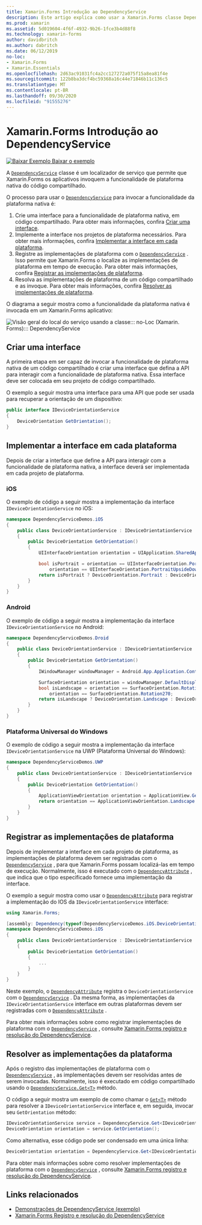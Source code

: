 ```yaml
---
title: Xamarin.Forms Introdução ao DependencyService
description: Este artigo explica como usar a Xamarin.Forms classe DependencyService para invocar a funcionalidade da plataforma nativa.
ms.prod: xamarin
ms.assetid: 5d019604-4f6f-4932-9b26-1fce3b4d88f8
ms.technology: xamarin-forms
author: davidbritch
ms.author: dabritch
ms.date: 06/12/2019
no-loc:
- Xamarin.Forms
- Xamarin.Essentials
ms.openlocfilehash: 2d63ac91031fc4a2cc127272a075f15a8ea81f4e
ms.sourcegitcommit: 122b8ba3dcf4bc59368a16c44e71846b11c136c5
ms.translationtype: MT
ms.contentlocale: pt-BR
ms.lasthandoff: 09/30/2020
ms.locfileid: "91555276"
---
```

# <a name="no-locxamarinforms-dependencyservice-introduction"></a>Xamarin.Forms Introdução ao DependencyService

[![Baixar Exemplo](~/media/shared/download.png) Baixar o exemplo](https://docs.microsoft.com/samples/xamarin/xamarin-forms-samples/dependencyservice/)

A [`DependencyService`](xref:Xamarin.Forms.DependencyService) classe é um localizador de serviço que permite que Xamarin.Forms os aplicativos invoquem a funcionalidade de plataforma nativa do código compartilhado.

O processo para usar o [`DependencyService`](xref:Xamarin.Forms.DependencyService) para invocar a funcionalidade da plataforma nativa é:

1. Crie uma interface para a funcionalidade de plataforma nativa, em código compartilhado. Para obter mais informações, confira [Criar uma interface](#create-an-interface).
1. Implemente a interface nos projetos de plataforma necessários. Para obter mais informações, confira [Implementar a interface em cada plataforma](#implement-the-interface-on-each-platform).
1. Registre as implementações de plataforma com o [`DependencyService`](xref:Xamarin.Forms.DependencyService) . Isso permite que Xamarin.Forms o localize as implementações de plataforma em tempo de execução. Para obter mais informações, confira [Registrar as implementações de plataforma](#register-the-platform-implementations).
1. Resolva as implementações de plataforma de um código compartilhado e as invoque. Para obter mais informações, confira [Resolver as implementações de plataforma](#resolve-the-platform-implementations).

O diagrama a seguir mostra como a funcionalidade da plataforma nativa é invocada em um Xamarin.Forms aplicativo:

![Visão geral do local do serviço usando a classe::: no-Loc (Xamarin. Forms)::: DependencyService](introduction-images/dependency-service.png "Local do serviço DependencyService")

## <a name="create-an-interface"></a>Criar uma interface

A primeira etapa em ser capaz de invocar a funcionalidade de plataforma nativa de um código compartilhado é criar uma interface que defina a API para interagir com a funcionalidade de plataforma nativa. Essa interface deve ser colocada em seu projeto de código compartilhado.

O exemplo a seguir mostra uma interface para uma API que pode ser usada para recuperar a orientação de um dispositivo:

```csharp
public interface IDeviceOrientationService
{
    DeviceOrientation GetOrientation();
}
```

## <a name="implement-the-interface-on-each-platform"></a>Implementar a interface em cada plataforma

Depois de criar a interface que define a API para interagir com a funcionalidade de plataforma nativa, a interface deverá ser implementada em cada projeto de plataforma.

### <a name="ios"></a>iOS

O exemplo de código a seguir mostra a implementação da interface `IDeviceOrientationService` no iOS:

```csharp
namespace DependencyServiceDemos.iOS
{
    public class DeviceOrientationService : IDeviceOrientationService
    {
        public DeviceOrientation GetOrientation()
        {
            UIInterfaceOrientation orientation = UIApplication.SharedApplication.StatusBarOrientation;

            bool isPortrait = orientation == UIInterfaceOrientation.Portrait ||
                orientation == UIInterfaceOrientation.PortraitUpsideDown;
            return isPortrait ? DeviceOrientation.Portrait : DeviceOrientation.Landscape;
        }
    }
}
```

### <a name="android"></a>Android

O exemplo de código a seguir mostra a implementação da interface `IDeviceOrientationService` no Android:

```csharp
namespace DependencyServiceDemos.Droid
{
    public class DeviceOrientationService : IDeviceOrientationService
    {
        public DeviceOrientation GetOrientation()
        {
            IWindowManager windowManager = Android.App.Application.Context.GetSystemService(Context.WindowService).JavaCast<IWindowManager>();

            SurfaceOrientation orientation = windowManager.DefaultDisplay.Rotation;
            bool isLandscape = orientation == SurfaceOrientation.Rotation90 ||
                orientation == SurfaceOrientation.Rotation270;
            return isLandscape ? DeviceOrientation.Landscape : DeviceOrientation.Portrait;
        }
    }
}
```

### <a name="universal-windows-platform"></a>Plataforma Universal do Windows

O exemplo de código a seguir mostra a implementação da interface `IDeviceOrientationService` na UWP (Plataforma Universal do Windows):

```csharp
namespace DependencyServiceDemos.UWP
{
    public class DeviceOrientationService : IDeviceOrientationService
    {
        public DeviceOrientation GetOrientation()
        {
            ApplicationViewOrientation orientation = ApplicationView.GetForCurrentView().Orientation;
            return orientation == ApplicationViewOrientation.Landscape ? DeviceOrientation.Landscape : DeviceOrientation.Portrait;
        }
    }
}
```

## <a name="register-the-platform-implementations"></a>Registrar as implementações de plataforma

Depois de implementar a interface em cada projeto de plataforma, as implementações de plataforma devem ser registradas com o [`DependencyService`](xref:Xamarin.Forms.DependencyService) , para que Xamarin.Forms possam localizá-las em tempo de execução. Normalmente, isso é executado com o [`DependencyAttribute`](xref:Xamarin.Forms.DependencyAttribute) , que indica que o tipo especificado fornece uma implementação da interface.

O exemplo a seguir mostra como usar o [`DependencyAttribute`](xref:Xamarin.Forms.DependencyAttribute) para registrar a implementação do IOS da `IDeviceOrientationService` interface:

```csharp
using Xamarin.Forms;

[assembly: Dependency(typeof(DependencyServiceDemos.iOS.DeviceOrientationService))]
namespace DependencyServiceDemos.iOS
{
    public class DeviceOrientationService : IDeviceOrientationService
    {
        public DeviceOrientation GetOrientation()
        {
            ...
        }
    }
}
```

Neste exemplo, o [`DependencyAttribute`](xref:Xamarin.Forms.DependencyAttribute) registra o `DeviceOrientationService` com o [`DependencyService`](xref:Xamarin.Forms.DependencyService) . Da mesma forma, as implementações da `IDeviceOrientationService` interface em outras plataformas devem ser registradas com o [`DependencyAttribute`](xref:Xamarin.Forms.DependencyAttribute) .

Para obter mais informações sobre como registrar implementações de plataforma com o [`DependencyService`](xref:Xamarin.Forms.DependencyService) , consulte [ Xamarin.Forms registro e resolução do DependencyService](registration-and-resolution.md).

## <a name="resolve-the-platform-implementations"></a>Resolver as implementações da plataforma

Após o registro das implementações de plataforma com o [`DependencyService`](xref:Xamarin.Forms.DependencyService) , as implementações devem ser resolvidas antes de serem invocadas. Normalmente, isso é executado em código compartilhado usando o [`DependencyService.Get<T>`](xref:Xamarin.Forms.DependencyService.Get*) método.

O código a seguir mostra um exemplo de como chamar o [`Get<T>`](xref:Xamarin.Forms.DependencyService.Get*) método para resolver a `IDeviceOrientationService` interface e, em seguida, invocar seu `GetOrientation` método:

```csharp
IDeviceOrientationService service = DependencyService.Get<IDeviceOrientationService>();
DeviceOrientation orientation = service.GetOrientation();
```

Como alternativa, esse código pode ser condensado em uma única linha:

```csharp
DeviceOrientation orientation = DependencyService.Get<IDeviceOrientationService>().GetOrientation();
```

Para obter mais informações sobre como resolver implementações de plataforma com o [`DependencyService`](xref:Xamarin.Forms.DependencyService) , consulte [ Xamarin.Forms registro e resolução do DependencyService](registration-and-resolution.md).

## <a name="related-links"></a>Links relacionados

- [Demonstrações de DependencyService (exemplo)](/samples/xamarin/xamarin-forms-samples/dependencyservice/)
- [Xamarin.Forms Registro e resolução do DependencyService](registration-and-resolution.md)